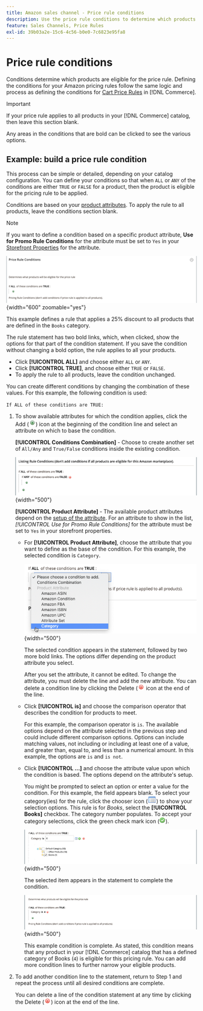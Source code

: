 ```yaml
---
title: Amazon sales channel - Price rule conditions
description: Use the price rule conditions to determine which products are eligible for the listing price rule.
feature: Sales Channels, Price Rules
exl-id: 39b03a2e-15c6-4c56-b0e0-7c6823e95fa8
---
```

# Price rule conditions

Conditions determine which products are eligible for the price rule. Defining the conditions for your Amazon pricing rules follow the same logic and process as defining the conditions for [Cart Price Rules](https://experienceleague.adobe.com/docs/commerce-admin/marketing/promotions/cart-rules/price-rules-cart.html) in [!DNL Commerce].

>[!IMPORTANT]
>
>If your price rule applies to all products in your [!DNL Commerce] catalog, then leave this section blank.

Any areas in the conditions that are bold can be clicked to see the various options.

## Example: build a price rule condition

This process can be simple or detailed, depending on your catalog configuration. You can define your conditions so that when `ALL` or `ANY` of the conditions are either `TRUE` or `FALSE` for a product, then the product is eligible for the pricing rule to be applied.

Conditions are based on your [product attributes](https://experienceleague.adobe.com/docs/commerce-admin/catalog/product-attributes/product-attributes.html). To apply the rule to all products, leave the conditions section blank.

>[!NOTE]
>
>If you want to define a condition based on a specific product attribute, **Use for Promo Rule Conditions** for the attribute must be set to `Yes` in your [Storefront Properties](https://experienceleague.adobe.com/docs/commerce-admin/catalog/product-attributes/create/attribute-product-create.html) for the attribute.

![Price rule condition - line 1](assets/ob-price-rules-condition-1.png){width="600" zoomable="yes"}

This example defines a rule that applies a 25% discount to all products that are defined in the `Books` category.

The rule statement has two bold links, which, when clicked, show the options for that part of the condition statement. If you save the condition without changing a bold option, the rule applies to all your products.

- Click **[!UICONTROL ALL]** and choose either `ALL` or `ANY`.
- Click **[!UICONTROL TRUE]**, and choose either `TRUE` or `FALSE`.
- To apply the rule to all products, leave the condition unchanged.

You can create different conditions by changing the combination of these values. For this example, the following condition is used:

   `If ALL of these conditions are TRUE:`

1. To show available attributes for which the condition applies, click the Add (![Add icon](assets/btn-add-grn.png)) icon at the beginning of the condition line and select an attribute on which to base the condition.

   **[!UICONTROL Conditions Combination]** -  Choose to create another set of `All/Any` and `True/False` conditions inside the existing condition.

   ![Price rule conditions combination](assets/ob-conditions-combinations.png){width="500"}

   **[!UICONTROL Product Attribute]** - The available product attributes depend on the [setup of the attribute](https://experienceleague.adobe.com/docs/commerce-admin/catalog/product-attributes/create/attribute-product-create.html). For an attribute to show in the list, *[!UICONTROL Use for Promo Rule Conditions]* for the attribute must be set to `Yes` in your storefront properties.

   - For **[!UICONTROL Product Attribute]**, choose the attribute that you want to define as the base of the condition. For this example, the selected condition is `Category`.

      ![Price rule condition - line 2, part 2](assets/ob-price-rule-condition-2.png){width="500"}

      The selected condition appears in the statement, followed by two more bold links. The options differ depending on the product attribute you select.

      After you set the attribute, it cannot be edited. To change the attribute, you must delete the line and add the new attribute. You can delete a condition line by clicking the Delete (![Delete icon](assets/btn-del-red.png) icon at the end of the line.

   - Click **[!UICONTROL is]** and choose the comparison operator that describes the condition for products to meet.

      For this example, the comparison operator is `is`. The available options depend on the attribute selected in the previous step and could include different comparison options. Options can include matching values, not including or including at least one of a value, and greater than, equal to, and less than a numerical amount. In this example, the options are `is` and `is not`.

   - Click **[!UICONTROL ...]** and choose the attribute value upon which the condition is based. The options depend on the attribute's setup.

      You might be prompted to select an option or enter a value for the condition. For this example, the field appears blank. To select your category(ies) for the rule, click the chooser icon (![Chooser icon](assets/btn-chooser.png)) to show your selection options. This rule is for _Books_, select the **[!UICONTROL Books]** checkbox. The category number populates. To accept your category selections, click the green check mark icon (![Check mark icon](assets/btn-check-mark-green.png)).

      ![Price rule condition - line 2, part 3](assets/ob-price-rule-condition-3.png){width="500"}

      The selected item appears in the statement to complete the condition.

      ![Price rule condition - line 2, part 4](assets/ob-price-rule-condition-4.png){width="500"}

      This example condition is complete. As stated, this condition means that any product in your [!DNL Commerce] catalog that has a defined category of Books (`4`) is eligible for this pricing rule. You can add more condition lines to further narrow your eligible products.

1. To add another condition line to the statement, return to Step 1 and repeat the process until all desired conditions are complete.

    You can delete a line of the condition statement at any time by clicking the Delete (![Delete icon](assets/btn-del-red.png)) icon at the end of the line.

